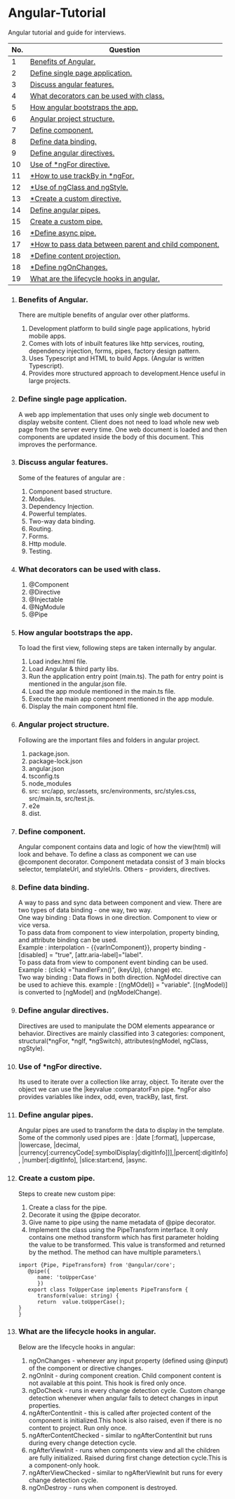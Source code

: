 # Angular-Tutorial

Angular tutorial and guide for interviews.

| No. | Question                                                                             |
| --- | ------------------------------------------------------------------------------------ |
| 1   | [Benefits of Angular.](#benefits-of-angular)                                         |
| 2   | [Define single page application.](#define-single-page-application)                   |
| 3   | [Discuss angular features.](#discuss-angular-features)                               |
| 4   | [What decorators can be used with class.](#what-decorators-can-be-used-with-class)   |
| 5   | [How angular bootstraps the app.](#how-angular-bootstraps-the-app)                   |
| 6   | [Angular project structure.](#angular-project-structure)                             |
| 7   | [Define component.](#define-component)                                               |
| 8   | [Define data binding.](#define-data-binding)                                         |
| 9   | [Define angular directives.](#define-angular-directives)                             |
| 10  | [Use of \*ngFor directive.](#Use-of-ngFor-directive)                                 |
| 11  | [\*How to use trackBy in \*ngFor.](#how-to-use-trackBy-in-ngFor)                     |
| 12  | [\*Use of ngClass and ngStyle.](#use-of-ngClass-and-ngStyle)                         |
| 13  | [\*Create a custom directive.](#create-a-custom-directive)                           |
| 14  | [Define angular pipes.](#define-angular-pipes)                                       |
| 15  | [Create a custom pipe.](#create-a-custom-pipe)                                       |
| 16  | [\*Define async pipe.](#define-async-pipe)                                           |
| 17  | [\*How to pass data between parent and child component.](#define-async-pipe)         |
| 18  | [\*Define content projection.](#define-content-projection)                           |
| 18  | [\*Define ngOnChanges.](#define-ngOnChanges)                                         |
| 19  | [What are the lifecycle hooks in angular.](#what-are-the-lifecycle-hooks-in-angular) |

1.  ### Benefits of Angular.

    There are multiple benefits of angular over other platforms.

    1. Development platform to build single page applications, hybrid mobile apps.
    2. Comes with lots of inbuilt features like http services, routing, dependency injection, forms, pipes,
       factory design pattern.
    3. Uses Typescript and HTML to build Apps. (Angular is written Typescript).
    4. Provides more structured approach to development.Hence useful in large projects.

2.  ### Define single page application.

    A web app implementation that uses only single web document to display website content. Client does not need to load whole new web page from the server every time. One web document is loaded and then components are updated inside the body of this document. This improves the performance.

3.  ### Discuss angular features.

    Some of the features of angular are :

    1. Component based structure.
    2. Modules.
    3. Dependency Injection.
    4. Powerful templates.
    5. Two-way data binding.
    6. Routing.
    7. Forms.
    8. Http module.
    9. Testing.

4.  ### What decorators can be used with class.

    1. @Component
    2. @Directive
    3. @Injectable
    4. @NgModule
    5. @Pipe

5.  ### How angular bootstraps the app.

    To load the first view, following steps are taken internally by angular.

    1. Load index.html file.
    2. Load Angular & third party libs.
    3. Run the application entry point (main.ts). The path for entry point is mentioned in the angular.json file.
    4. Load the app module mentioned in the main.ts file.
    5. Execute the main app component mentioned in the app module.
    6. Display the main component html file.

6.  ### Angular project structure.

    Following are the important files and folders in angular project.

    1. package.json.
    2. package-lock.json
    3. angular.json
    4. tsconfig.ts
    5. node_modules
    6. src: src/app, src/assets, src/environments, src/styles.css, src/main.ts, src/test.js.
    7. e2e
    8. dist.

7.  ### Define component.

    Angular component contains data and logic of how the view(html) will look and behave. To define a class as component we can use @component decorator. Component metadata consist of 3 main blocks selector, templateUrl, and styleUrls. Others - providers, directives.

8.  ### Define data binding.

    A way to pass and sync data between component and view. There are two types of data binding - one way, two way.\
     One way binding : Data flows in one direction. Component to view or vice versa.\
     To pass data from component to view interpolation, property binding, and attribute binding can be used.\
     Example : interpolation - {{varInComponent}}, property binding - [disabled] = "true", [attr.aria-label]="label".\
     To pass data from view to component event binding can be used. \
     Example : (click) ="handlerFxn()", (keyUp), (change) etc. \
    Two way binding : Data flows in both direction. NgModel directive can be used to achieve this. example : [(ngMOdel)] = "variable".
    [(ngModel)] is converted to [ngModel] and (ngModelChange).

9.  ### Define angular directives.

    Directives are used to manipulate the DOM elements appearance or behavior. Directives are mainly classified into 3 categories: component, structural(*ngFor, *ngIf, \*ngSwitch), attributes(ngModel, ngClass, ngStyle).

10. ### Use of \*ngFor directive.

    Its used to iterate over a collection like array, object. To iterate over the object we can use the |keyvalue :comparatorFxn pipe.
    \*ngFor also provides variables like index, odd, even, trackBy, last, first.

11. ### Define angular pipes.
    Angular pipes are used to transform the data to display in the template. Some of the commonly used pipes are : |date [:format], |uppercase, |lowercase, |decimal, |currency[:currencyCode[:symbolDisplay[:digitInfo]]],|percent[:digitInfo], |number[:digitInfo], |slice:start:end, |async.
12. ### Create a custom pipe.

    Steps to create new custom pipe:

    1.  Create a class for the pipe.
    2.  Decorate it using the @pipe decorator.
    3.  Give name to pipe using the name metadata of @pipe decorator.
    4.  Implement the class using the PipeTransform interface. It only contains one method transform which has first parameter holding the value to be transformed. This value is transformed and returned by the method. The method can have multiple parameters.\

    ```
    import {Pipe, PipeTransform} from '@angular/core';
       @pipe({
          name: 'toUpperCase'
          })
       export class ToUpperCase implements PipeTransform {
          transform(value: string) {
          return  value.toUpperCase();
    }
    }
    ```

13. ### What are the lifecycle hooks in angular.
    Below are the lifecycle hooks in angular:
    1.  ngOnChanges - whenever any input property (defined using @input) of the component or directive changes.
    2.  ngOnInit - during component creation. Child component content is not available at this point. This hook is fired only once.
    3.  ngDoCheck - runs in every change detection cycle. Custom change detection whenever when angular fails to detect changes in input properties.
    4.  ngAfterContentInit - this is called after projected content of the component is initialized.This hook is also raised, even if there is no content to project. Run only once.
    5.  ngAfterContentChecked - similar to ngAfterContentInit but runs during every change detection cycle.
    6.  ngAfterViewInit - runs when components view and all the children are fully initialized. Raised during first change detection cycle.This is a component-only hook.
    7.  ngAfterViewChecked - similar to ngAfterViewInit but runs for every change detection cycle.
    8.  ngOnDestroy - runs when component is destroyed.
